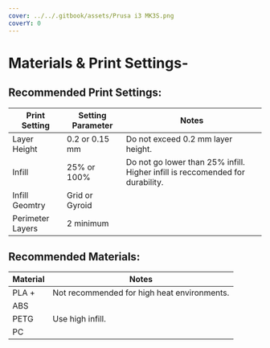 ```yaml
---
cover: ../../.gitbook/assets/Prusa i3 MK3S.png
coverY: 0
---
```


# Materials & Print Settings-

## Recommended Print Settings:

| Print Setting    | Setting Parameter | Notes                                                                         |
| ---------------- | ----------------- | ----------------------------------------------------------------------------- |
| Layer Height     | 0.2 or 0.15 mm    | Do not exceed 0.2 mm layer height.                                            |
| Infill           | 25% or 100%       | Do not go lower than 25% infill. Higher infill is reccomended for durability. |
| Infill Geomtry   | Grid or Gyroid    |                                                                               |
| Perimeter Layers | 2 minimum         |                                                                               |

## Recommended Materials:

| Material | Notes                                       |
| -------- | ------------------------------------------- |
| PLA +    | Not recommended for high heat environments. |
| ABS      |                                             |
| PETG     | Use high infill.                            |
| PC       |                                             |
